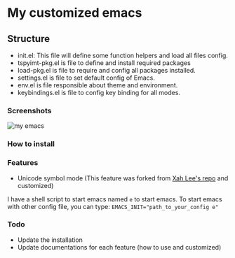 My customized emacs
=====================

## Structure

- init.el: This file will define some function helpers and load all files
  config.
- tspyimt-pkg.el is file to define and install required packages
- load-pkg.el is file to require and config all packages installed.
- settings.el is file to set default config of Emacs.
- env.el is file responsible about theme and environment.
- keybindings.el is file to config key binding for all modes.


### Screenshots

![my emacs](https://goo.gl/sJwepc)

### How to install


### Features

- Unicode symbol mode (This feature was forked from
  [Xah Lee's repo](https://goo.gl/KIKomo) and customized)
  
  
I have a shell script to start emacs named `e` to start emacs. To start emacs
with other config file, you can type: `EMACS_INIT="path_to_your_config e"`


### Todo

- Update the installation
- Update documentations for each feature (how to use and customized)
